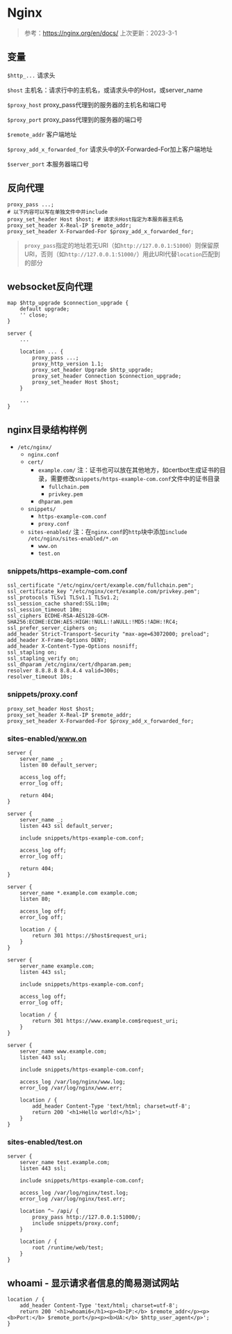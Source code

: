 # Nginx

> 参考：https://nginx.org/en/docs/
> 上次更新：2023-3-1

## 变量

`$http_...` 请求头

`$host` 主机名：请求行中的主机名，或请求头中的Host，或server_name

`$proxy_host` proxy_pass代理到的服务器的主机名和端口号

`$proxy_port` proxy_pass代理到的服务器的端口号

`$remote_addr` 客户端地址

`$proxy_add_x_forwarded_for` 请求头中的X-Forwarded-For加上客户端地址

`$server_port` 本服务器端口号

## 反向代理

```
proxy_pass ...;
# 以下内容可以写在单独文件中并include
proxy_set_header Host $host; # 请求头Host指定为本服务器主机名
proxy_set_header X-Real-IP $remote_addr;
proxy_set_header X-Forwarded-For $proxy_add_x_forwarded_for;
```

> `proxy_pass`指定的地址若无URI（如`http://127.0.0.1:51000`）则保留原URI，否则（如`http://127.0.0.1:51000/`）用此URI代替`location`匹配到的部分

## websocket反向代理

```
map $http_upgrade $connection_upgrade {
    default upgrade;
    '' close;
}

server {
    ...

    location ... {
        proxy_pass ...;
        proxy_http_version 1.1;
        proxy_set_header Upgrade $http_upgrade;
        proxy_set_header Connection $connection_upgrade;
        proxy_set_header Host $host;
    }

    ...
}
```

## nginx目录结构样例

- `/etc/nginx/`
    - `nginx.conf`
    - `cert/`
        - `example.com/` 注：证书也可以放在其他地方，如certbot生成证书的目录，需要修改`snippets/https-example-com.conf`文件中的证书目录
            - `fullchain.pem`
            - `privkey.pem`
        - `dhparam.pem`
    - `snippets/`
        - `https-example-com.conf`
        - `proxy.conf`
    - `sites-enabled/` 注：在`nginx.conf`的`http`块中添加`include /etc/nginx/sites-enabled/*.on`
        - `www.on`
        - `test.on`

### snippets/https-example-com.conf

```
ssl_certificate "/etc/nginx/cert/example.com/fullchain.pem";
ssl_certificate_key "/etc/nginx/cert/example.com/privkey.pem";
ssl_protocols TLSv1 TLSv1.1 TLSv1.2;
ssl_session_cache shared:SSL:10m;
ssl_session_timeout 10m;
ssl_ciphers ECDHE-RSA-AES128-GCM-SHA256:ECDHE:ECDH:AES:HIGH:!NULL:!aNULL:!MD5:!ADH:!RC4;
ssl_prefer_server_ciphers on;
add_header Strict-Transport-Security "max-age=63072000; preload";
add_header X-Frame-Options DENY;
add_header X-Content-Type-Options nosniff;
ssl_stapling on;
ssl_stapling_verify on;
ssl_dhparam /etc/nginx/cert/dhparam.pem;
resolver 8.8.8.8 8.8.4.4 valid=300s;
resolver_timeout 10s;
```

### snippets/proxy.conf

```
proxy_set_header Host $host;
proxy_set_header X-Real-IP $remote_addr;
proxy_set_header X-Forwarded-For $proxy_add_x_forwarded_for;
```

### sites-enabled/www.on

```
server {
    server_name _;
    listen 80 default_server;

    access_log off;
    error_log off;

    return 404;
}

server {
    server_name _;
    listen 443 ssl default_server;

    include snippets/https-example-com.conf;

    access_log off;
    error_log off;

    return 404;
}

server {
    server_name *.example.com example.com;
    listen 80;

    access_log off;
    error_log off;

    location / {
        return 301 https://$host$request_uri;
    }
}

server {
    server_name example.com;
    listen 443 ssl;

    include snippets/https-example-com.conf;

    access_log off;
    error_log off;

    location / {
        return 301 https://www.example.com$request_uri;
    }
}

server {
    server_name www.example.com;
    listen 443 ssl;

    include snippets/https-example-com.conf;

    access_log /var/log/nginx/www.log;
    error_log /var/log/nginx/www.err;

    location / {
        add_header Content-Type 'text/html; charset=utf-8';
        return 200 '<h1>Hello world!</h1>';
    }
}
```

### sites-enabled/test.on

```
server {
    server_name test.example.com;
    listen 443 ssl;

    include snippets/https-example-com.conf;

    access_log /var/log/nginx/test.log;
    error_log /var/log/nginx/test.err;

    location ^~ /api/ {
        proxy_pass http://127.0.0.1:51000/;
        include snippets/proxy.conf;
    }

    location / {
        root /runtime/web/test;
    }
}
```

## whoami - 显示请求者信息的简易测试网站

```
location / {
    add_header Content-Type 'text/html; charset=utf-8';
    return 200 '<h1>whoami6</h1><p><b>IP:</b> $remote_addr</p><p><b>Port:</b> $remote_port</p><p><b>UA:</b> $http_user_agent</p>';
}
```
